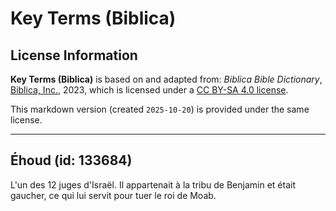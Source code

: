 # Key Terms (Biblica)

## License Information

**Key Terms (Biblica)** is based on and adapted from: _Biblica Bible Dictionary_, [Biblica, Inc.](https://www.biblica.com/), 2023, which is licensed under a [CC BY-SA 4.0 license](https://creativecommons.org/licenses/by-sa/4.0/legalcode.en).

This markdown version (created `2025-10-20`) is provided under the same license.



--------------------------------

## Éhoud (id: 133684)

L'un des 12 juges d'Israël. Il appartenait à la tribu de Benjamin et était gaucher, ce qui lui servit pour tuer le roi de Moab. 


